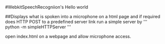 #WebkitSpeechRecogniion's Hello world

##Displays what is spoken into a microphone on a html page and if required does  HTTP POST to a predefined server link 
run a simple server by 
'''
python -m simpleHTTPServer
'''

open index.html on a webpage and allow microphone access.
